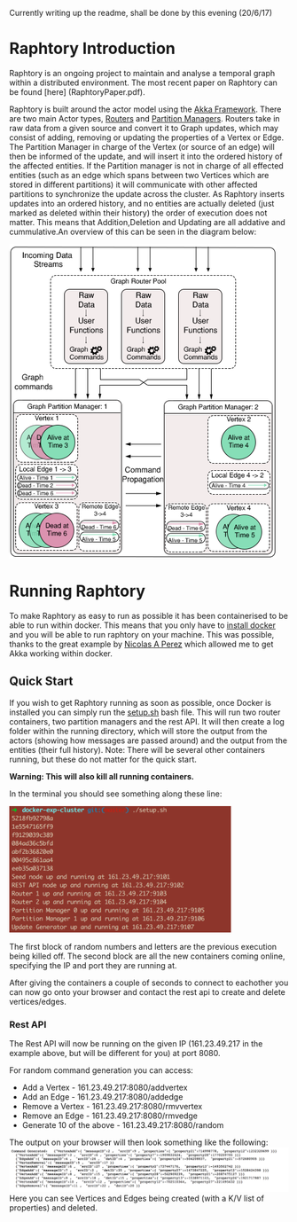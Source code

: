 Currently writing up the readme, shall be done by this evening (20/6/17)

# Raphtory Introduction

Raphtory is an ongoing project to maintain and analyse a temporal graph within a distributed environment. The most recent paper on Raphtory can be found [here] (RaphtoryPaper.pdf).

Raphtory is built around the actor model using the [Akka Framework](http://akka.io/). There are two main Actor types, [Routers](cluster/src/main/scala/com.gwz.dockerexp/Actors/RaphtoryActors/RaphtoryRouter.scala) and [Partition Managers](cluster/src/main/scala/com.gwz.dockerexp/Actors/RaphtoryActors/PartitionManager.scala). Routers take in raw data from a given source and convert it to Graph updates, which may consist of adding, removing or updating the properties of a Vertex or Edge. The Partition Manager in charge of the Vertex (or source of an edge) will then be informed of the update, and will insert it into the ordered history of the affected entities. If the Partition manager is not in charge of all effected entities (such as an edge which spans between two Vertices which are stored in different partitions) it will communicate with other affected partitions to synchronize the update across the cluster. As Raphtory inserts updates into an ordered history, and no entities are actually deleted (just marked as deleted within their history) the order of execution does not matter. This means that Addition,Deletion and Updating are all addative and cummulative.An overview of this can be seen in the diagram below:

![Raphtory diagram](readmepics/raphtory.png)

# Running Raphtory
To make Raphtory as easy to run as possible it has been containerised to be able to run within docker. This means that you only have to [install docker](https://docs.docker.com/engine/installation/) and you will be able to run raphtory on your machine. This was possible, thanks to the great example by [Nicolas A Perez](https://github.com/anicolaspp/docker-exp/tree/cluster) which allowed me to get Akka working within docker.

## Quick Start
If you wish to get Raphtory running as soon as possible, once Docker is installed you can simply run the [setup.sh](setup.sh) bash file. This will run two router containers, two partition managers and the rest API. It will then create a log folder within the running directory, which will store the output from the actors (showing how messages are passed around) and the output from the entities (their full history). Note: There will be several other containers running, but these do not matter for the quick start.

  **Warning: This will also kill all running containers.**

In the terminal you should see something along these line:

<img src="readmepics/setup output.png" width="400"> 

The first block of random numbers and letters are the previous execution being killed off. The second block are all the new containers coming online, specifying the IP and port they are running at. 

After giving the containers a couple of seconds to connect to eachother you can now go onto your browser and contact the rest api to create and delete vertices/edges. 

### Rest API
The Rest API will now be running on the given IP (161.23.49.217 in the example above, but will be different for you) at port 8080. 

For random command generation you can access:
 
* Add a Vertex - 161.23.49.217:8080/addvertex
* Add an Edge - 161.23.49.217:8080/addedge
* Remove a Vertex - 161.23.49.217:8080/rmvvertex
* Remove an Edge - 161.23.49.217:8080/rmvedge
* Generate 10 of the above - 161.23.49.217:8080/random

The output on your browser will then look something like the following: 
<img src="readmepics/restoutput.png" width=""> 
Here you can see Vertices and Edges being created (with a K/V list of properties) and deleted. 